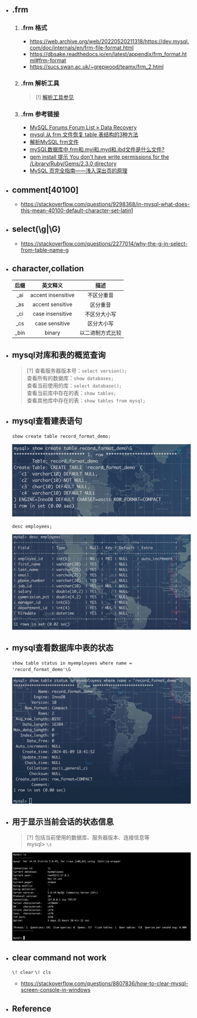 * ## .frm

    1. ### .frm 格式
        - https://web.archive.org/web/20220520211318/https://dev.mysql.com/doc/internals/en/frm-file-format.html
        - https://dbsake.readthedocs.io/en/latest/appendix/frm_format.html#frm-format
        - https://sucs.swan.ac.uk/~grepwood/teamx/frm_2.html

    2. ### .frm 解析工具
        > [!] [解析工具参见](./analyze_tools.md)

    3. ### .frm 参考链接

        - [MySQL Forums Forum List  »  Data Recovery](https://forums.mysql.com/read.php?156,188552,188552)
        - [mysql 从 frm 文件恢复 table 表结构的3种方法 ](https://www.cnblogs.com/dreamanddead/p/recover-mysql-table-structure-from-frm-file.html)
        - [解析MySQL frm文件](https://blog.51cto.com/u_16213319/8545282)
        - [mySQL数据库中.frm和.myi和.myd和.ibd文件是什么文件?](https://blog.csdn.net/liu1123055728/article/details/122824425)
        - [gem install 提示 You don't have write permissions for the /Library/Ruby/Gems/2.3.0 directory](https://blog.csdn.net/LYYCasablanca000/article/details/86024688)
        - [MySQL 页完全指南——浅入深出页的原理](https://xie.infoq.cn/article/e5a721616fc4cf100b73fa296)

* ## comment[40100]

    + https://stackoverflow.com/questions/9298368/in-mysql-what-does-this-mean-40100-default-character-set-latin1

* ## select(\g|\G)

    + https://stackoverflow.com/questions/2277014/why-the-g-in-select-from-table-name-g


* ## character,collation

    |后缀|英文释义|描述|
    |:--:|:--:|:--:|
    | _ai | accent insensitive |不区分重音| 
    | _as | accent sensitive |区分重音| 
    | _ci | case insensitive |不区分大小写| 
    | _cs | case sensitive |区分大小写| 
    | _bin | binary |以二进制方式比较|

* ## mysql对库和表的概览查询

    > [?] 
    查看服务器版本号：`select version();`
    <br>查看所有的数据库：`show databases;`
    <br>查看当前使用的库：`select database();`
    <br>查看当前库中存在的表：`show tables;`
    <br>查看其他库中存在的表：`show tables from mysql;`

* ## mysql查看建表语句

    <!-- panels:start -->
    <!-- div:left-panel-50 -->
    `show create table record_format_demo;`

    ![](/.images/doc/framework/mysql/readme-03.png ':size=100%')
    <!-- div:right-panel-50 -->
    `desc employees;`

    ![](/.images/doc/framework/mysql/readme-03-01.png ':size=75%')
    <!-- panels:end -->

* ## mysql查看数据库中表的状态
    
    `show table status in myemployees where name = 'record_format_demo'\G`
    
    ![](/.images/doc/framework/mysql/readme-02.png ':size=50%')

* ## 用于显示当前会话的状态信息

    > [?] 包括当前使用的数据库、服务器版本、连接信息等
    <br>mysql> `\s`

    ![](/.images/doc/framework/mysql/readme-01.png)

* ## clear command not work

    `\! clear` `\! cls`
    + https://stackoverflow.com/questions/8807836/how-to-clear-mysql-screen-console-in-windows

* ## Reference

